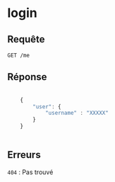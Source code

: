 # login

## Requête

`GET /me`


## Réponse

```javascript
    
    {
        "user": {
            "username" : "XXXXX"
        }
    }
    
```

## Erreurs

`404` : Pas trouvé
